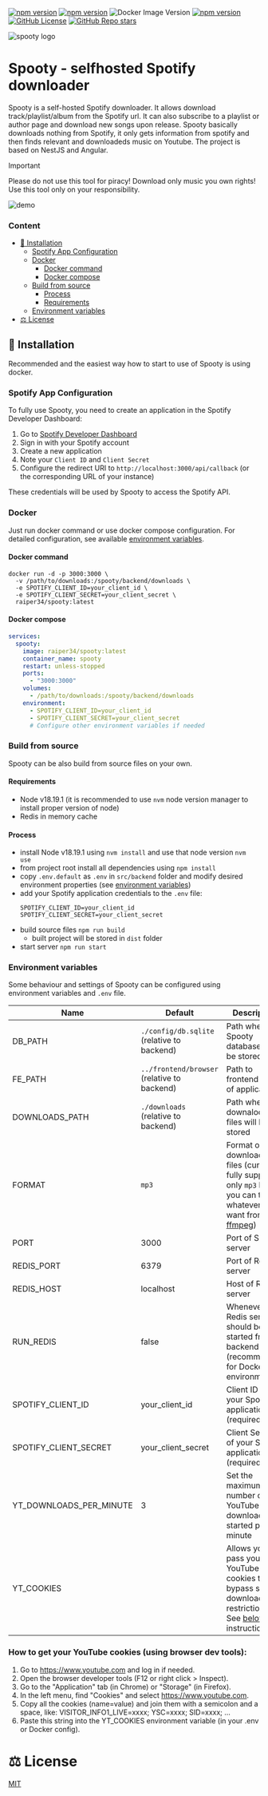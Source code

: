 [![npm version](https://img.shields.io/docker/pulls/raiper34/spooty)](https://hub.docker.com/r/raiper34/spooty)
[![npm version](https://img.shields.io/docker/image-size/raiper34/spooty)](https://hub.docker.com/r/raiper34/spooty)
![Docker Image Version](https://img.shields.io/docker/v/raiper34/spooty)
[![npm version](https://img.shields.io/docker/stars/raiper34/spooty)](https://hub.docker.com/r/raiper34/spooty)
[![GitHub License](https://img.shields.io/github/license/raiper34/spooty)](https://github.com/Raiper34/spooty)
[![GitHub Repo stars](https://img.shields.io/github/stars/raiper34/spooty)](https://github.com/Raiper34/spooty)

![spooty logo](assets/logo.svg)
# Spooty - selfhosted Spotify downloader
Spooty is a self-hosted Spotify downloader.
It allows download track/playlist/album from the Spotify url.
It can also subscribe to a playlist or author page and download new songs upon release.
Spooty basically downloads nothing from Spotify, it only gets information from spotify and then finds relevant and downloadeds music on Youtube. 
The project is based on NestJS and Angular.

> [!IMPORTANT]
> Please do not use this tool for piracy! Download only music you own rights! Use this tool only on your responsibility.

![demo](assets/demo.gif)

### Content
- [🚀 Installation](#-installation)
  - [Spotify App Configuration](#spotify-app-configuration)
  - [Docker](#docker)
    - [Docker command](#docker-command)
    - [Docker compose](#docker-compose)
  - [Build from source](#build-from-source)
    - [Process](#requirements)
    - [Requirements](#process)
  - [Environment variables](#environment-variables)
- [⚖️ License](#-license)

## 🚀 Installation
Recommended and the easiest way how to start to use of Spooty is using docker.

### Spotify App Configuration

To fully use Spooty, you need to create an application in the Spotify Developer Dashboard:

1. Go to [Spotify Developer Dashboard](https://developer.spotify.com/dashboard)
2. Sign in with your Spotify account
3. Create a new application
4. Note your `Client ID` and `Client Secret`
5. Configure the redirect URI to `http://localhost:3000/api/callback` (or the corresponding URL of your instance)

These credentials will be used by Spooty to access the Spotify API.

### Docker

Just run docker command or use docker compose configuration.
For detailed configuration, see available [environment variables](#environment-variables).

#### Docker command
```shell
docker run -d -p 3000:3000 \
  -v /path/to/downloads:/spooty/backend/downloads \
  -e SPOTIFY_CLIENT_ID=your_client_id \
  -e SPOTIFY_CLIENT_SECRET=your_client_secret \
  raiper34/spooty:latest
```

#### Docker compose
```yaml
services:
  spooty:
    image: raiper34/spooty:latest
    container_name: spooty
    restart: unless-stopped
    ports:
      - "3000:3000"
    volumes:
      - /path/to/downloads:/spooty/backend/downloads
    environment:
      - SPOTIFY_CLIENT_ID=your_client_id
      - SPOTIFY_CLIENT_SECRET=your_client_secret
      # Configure other environment variables if needed
```

### Build from source

Spooty can be also build from source files on your own.

#### Requirements
- Node v18.19.1 (it is recommended to use `nvm` node version manager to install proper version of node)
- Redis in memory cache

#### Process
- install Node v18.19.1 using `nvm install` and use that node version `nvm use`
- from project root install all dependencies using `npm install`
- copy `.env.default` as `.env` in `src/backend` folder and modify desired environment properties (see [environment variables](#environment-variables))
- add your Spotify application credentials to the `.env` file:
  ```
  SPOTIFY_CLIENT_ID=your_client_id
  SPOTIFY_CLIENT_SECRET=your_client_secret
  ```
- build source files `npm run build`
    - built project will be stored in `dist` folder
- start server `npm run start`

### Environment variables

Some behaviour and settings of Spooty can be configured using environment variables and `.env` file.

 Name                 | Default                                     | Description                                                                                                                                                      |
----------------------|---------------------------------------------|------------------------------------------------------------------------------------------------------------------------------------------------------------------|
 DB_PATH              | `./config/db.sqlite` (relative to backend)  | Path where Spooty database will be stored                                                                                                                        |
 FE_PATH              | `../frontend/browser` (relative to backend) | Path to frontend part of application                                                                                                                             |
 DOWNLOADS_PATH       | `./downloads` (relative to backend)         | Path where downaloded files will be stored                                                                                                                       |
 FORMAT               | `mp3`                                       | Format of downloaded files (currently fully supported only `mp3` but you can try whatever you want from [ffmpeg](https://ffmpeg.org/ffmpeg-formats.html#Muxers)) |
 PORT                 | 3000                                        | Port of Spooty server                                                                                                                                            |
 REDIS_PORT           | 6379                                        | Port of Redis server                                                                                                                                             |
 REDIS_HOST           | localhost                                   | Host of Redis server                                                                                                                                             |
 RUN_REDIS            | false                                       | Whenever Redis server should be started from backend (recommended for Docker environment)                                                                        |
 SPOTIFY_CLIENT_ID    | your_client_id                              | Client ID of your Spotify application (required)                                                                                                                  |
 SPOTIFY_CLIENT_SECRET| your_client_secret                          | Client Secret of your Spotify application (required)                                                                                                              |
 YT_DOWNLOADS_PER_MINUTE | 3                                           | Set the maximum number of YouTube downloads started per minute                                                                                                  |
 YT_COOKIES           |                                             | Allows you to pass your YouTube cookies to bypass some download restrictions. See [below](#how-to-get-your-youtube-cookies) for instructions.                   |

### How to get your YouTube cookies (using browser dev tools):
1. Go to https://www.youtube.com and log in if needed.
2. Open the browser developer tools (F12 or right click > Inspect).
3. Go to the "Application" tab (in Chrome) or "Storage" (in Firefox).
4. In the left menu, find "Cookies" and select https://www.youtube.com.
5. Copy all the cookies (name=value) and join them with a semicolon and a space, like:
   VISITOR_INFO1_LIVE=xxxx; YSC=xxxx; SID=xxxx; ...
6. Paste this string into the YT_COOKIES environment variable (in your .env or Docker config).

# ⚖️ License
[MIT](https://choosealicense.com/licenses/mit/)
